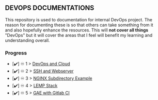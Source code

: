 ## DEVOPS DOCUMENTATIONS

This repository is used to documentation for internal DevOps project. The reason for documenting these is so that others can take something from it and also hopefully enhance the resources. This will **not cover all things** "DevOps" but it will cover the areas that I feel will benefit my learning and understanding overall.

### Progress
- [✔️] ♾️ 1 > [DevOps and Cloud](docs/devops-and-cloud.md)
- [✔️] ♾️ 2 > [SSH and Webserver](docs/ssh-and-webserver.md)
- [✔️] ♾️ 3 > [NGINX Subdirectory Example](docs/nginx-subdirectory.md)
- [✔️] ♾️ 4 > [LEMP Stack](docs/lemp-stack.md)
- [✔️] ♾️ 5 > [GAE with Gitlab CI](docs/gae-cicd.md)